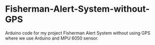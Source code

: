 # Fisherman-Alert-System-without-GPS
Arduino code for my project Fisherman Alert System without using GPS where we use Arduino and MPU 6050 sensor.
